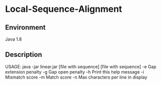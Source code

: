 # Local-Sequence-Alignment

## Environment

Java 1.8

## Description

USAGE: java -jar linear.jar [file with sequence] [file with sequence]
 -e <arg>   Gap extension penalty
 -g <arg>   Gap open penalty
 -h         Print this help message
 -i <arg>   Mismatch score
 -m <arg>   Match score
 -n <arg>   Max characters per line in display